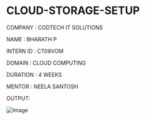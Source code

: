 # CLOUD-STORAGE-SETUP

COMPANY : CODTECH IT SOLUTIONS

NAME : BHARATH P

INTERN ID : CT08VOM

DOMAIN : CLOUD COMPUTING

DURATION : 4 WEEKS

MENTOR : NEELA SANTOSH


OUTPUT:

![Image](https://github.com/user-attachments/assets/f65c9cc6-9cf4-4be3-ac6a-06a1353bd3f9)
